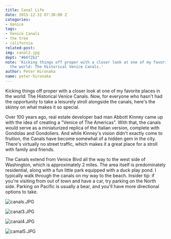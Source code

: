 ```yaml
---
title: Canal Life
date: 2015-12-31 07:38:00 Z
categories:
- Venice
tags:
- Venice Canals
- the tree
- california
related-post: 
img: canal2.jpg
dept: "#66f2b2"
note: 'Kicking things off proper with a closer look at one of my favorite places in
  the world: The Historical Venice Canals.'
author: Peter Hironaka
name: peter-hironaka
---
```


Kicking things off proper with a closer look at one of my favorite places in the world: The Historical Venice Canals. Now, for everyone who hasn't had the opportunity to take a leisurely stroll alongside the canals, here's the skinny on what makes it so special.

Over 100 years ago, real estate developer bad man Abbott Kinney came up with the idea of creating a "Venice of The Americas". With that, the canals would serve as a miniaturized replica of the Italian version, complete with Gondolas and Gondoliers. And while Kinney's vision didn't exactly come to fruition, the Canals have become somewhat of a hidden gem in the city. There's virtually no street traffic, which makes it a great place for a stroll with family and friends.

The Canals extend from Venice Blvd all the way to the west side of Washington, which is approximately 2 miles. The area itself is predominately residential, along with a fun little park equipped with a duck play pond. I typically walk through the canals on my way to the beach. Insider tip: if you're visiting from out of town and have a car, try parking on the North side. Parking on Pacific is usually a bear, and you'll have more directional options to take.

![canals.JPG](/uploads/canals.jpg)

![canal3.JPG](/uploads/canal3.jpg)

![canal4.JPG](/uploads/canal4.jpg)

![camal5.JPG](/uploads/camal5.jpg)

